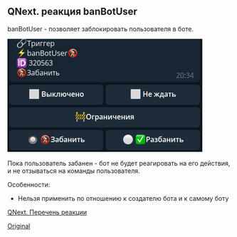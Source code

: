 ## QNext. реакция banBotUser

banBotUser - позволяет заблокировать пользователя в боте.

![](./1.png)

Пока пользователь забанен - бот не будет реагировать на его действия, и не отзываться на команды пользователя.



Особенности:
* Нельзя применить по отношению к создателю бота и к самому боту



[QNext. Перечень реакции](/docs-test/ph/reactions)
  
[Original](https://telegra.ph/QNext-admin-reaction-banBotUser-05-07)